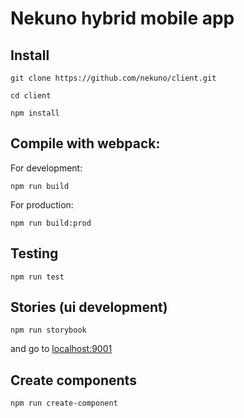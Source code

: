 # Nekuno hybrid mobile app

## Install

`git clone https://github.com/nekuno/client.git`

`cd client`

`npm install`

## Compile with webpack:

For development:

`npm run build`

For production:

`npm run build:prod`

## Testing

`npm run test`

## Stories (ui development)

`npm run storybook`

and go to [localhost:9001]()

## Create components

`npm run create-component`